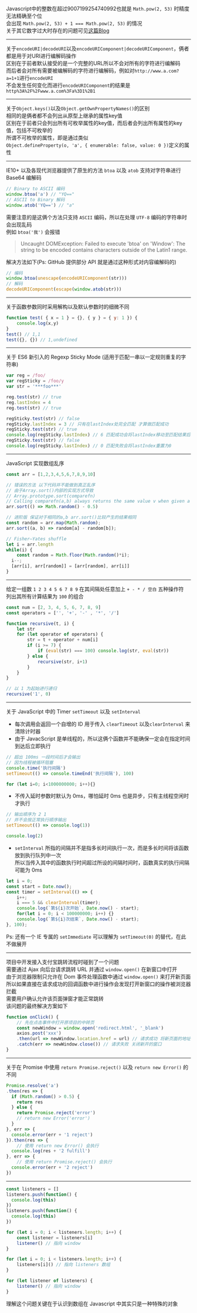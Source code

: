 Javascript中的整数在超过9007199254740992也就是 `Math.pow(2, 53)` 时精度无法精确至个位  
会出现 `Math.pow(2, 53) + 1 === Math.pow(2, 53)` 的情况  
关于其它数字过大时存在的问题可见[这篇Blog](http://www.plqblog.com/views/article.php?id=29)

---

关于`encodeURI|decodeURI`以及`encodeURIComponent|decodeURIComponent`，俩者都是用于对URI进行编解码操作  
区别在于前者默认接受的是一个完整的URL所以不会对所有的字符进行编解码  
而后者会对所有需要被编解码的字符进行编解码，例如对`http://www.a.com?a=1+1`进行`encodeURI`  
不会发生任何变化而进行`encodeURIComponent`的结果是`http%3A%2F%2Fwww.a.com%3Fa%3D1%2B1`

---

关于`Object.keys()`以及`Object.getOwnPropertyNames()`的区别  
相同的是俩者都不会列出从原型上继承的属性key值  
区别在于前者只会列出所有可枚举属性的key值，而后者会列出所有属性的key值，包括不可枚举的  
所谓不可枚举的属性，即是通过类似  
`Object.defineProperty(o, 'a', { enumerable: false, value: 0 })`定义的属性

---

IE10+ 以及各现代浏览器提供了原生的方法 `btoa` 以及 `atob` 支持对字符串进行 Base64 编解码  
```js
// Binary to ASCII 编码
window.btoa('a') // "YQ=="
// ASCII to Binary 解码
window.atob('YQ==') // "a"
```
需要注意的是这俩个方法只支持 `ASCII` 编码，所以在处理 `UTF-8` 编码的字符串时会出现乱码  
例如 `btoa('我')` 会报错
> Uncaught DOMException: Failed to execute 'btoa' on 'Window': The string to be encoded contains characters outside of the Latin1 range.

解决方法如下(Ps: GitHub 提供部分 API 就是通过这种形式对内容编解码的)
```js
// 编码
window.btoa(unescape(encodeURIComponent(str)))
// 解码
decodeURIComponent(escape(window.atob(str)))
```

---

关于函数参数同时采用解构以及默认参数时的细微不同

```js
function test( { x = 1 } = {}, { y } = { y: 1 }) {
	console.log(x,y)
}
test() // 1,1
test({}, {}) // 1,undefined
```

---

关于 ES6 新引入的 Regexp Sticky Mode (适用于匹配一串以一定规则重复的字符串)
```js
var reg = /foo/
var regSticky = /foo/y
var str = '***foo***'

reg.test(str) // true
reg.lastIndex = 4
reg.test(str) // true

regSticky.test(str) // false
regSticky.lastIndex = 3 // 只有在lastIndex处完全匹配 才算做匹配成功
regSticky.test(str) // true
console.log(regSticky.lastIndex) // 6 匹配成功会将lastIndex移动至匹配结果后紧接着的index
regSticky.test(str) // false
console.log(regSticky.lastIndex) // 0 匹配失败会将lastIndex重置为0
```

---

JavaScript 实现数组乱序
```js
const arr = [1,2,3,4,5,6,7,8,9,10]

// 错误的方法 以下代码并不能做到真正乱序
// 由于Array.sort()内部的实现方式导致
// Array.prototype.sort(comparefn)
// Calling comparefn(a,b) always returns the same value v when given a specific pair of values a and b as its two arguments.
arr.sort(() => Math.random() - 0.5)

// 进阶版 保证对于相同的a,b arr.sort()比较产生的结果相同
const random = arr.map(Math.random);
arr.sort((a, b) => random[a] - random[b]);

// Fisher–Yates shuffle
let i = arr.length
while(i) {
	const random = Math.floor(Math.random()*i);
  i--;
  [arr[i], arr[random]] = [arr[random], arr[i]]
}
```

---

给定一组数 `1 2 3 4 5 6 7 8 9` 在其间隔处任意加上 `+ - * / 空白` 五种操作符  
列出其所有计算结果为 `100` 的组合
```js
const num = [2, 3, 4, 5, 6, 7, 8, 9]
const operators = ['', '+', '-' , '*', '/']

function recursive(t, i) {
	let str
	for (let operator of operators) {
		str = t + operator + num[i]
		if (i >= 7) {
			if (eval(str) === 100) console.log(str, eval(str))
		} else {
			recursive(str, i+1)
		}
	}
}

// 以 1 为起始进行递归
recursive('1', 0)

```

---

关于 JavaScript 中的 Timer `setTimeout` 以及 `setInterval`
* 每次调用会返回一个自增的 ID 用于传入 `clearTimeout` 以及`clearInterval` 来清除计时器
* 由于 JavacScript 是单线程的，所以这俩个函数并不能确保一定会在指定时间到达后立即执行  

```js
// 超出 100ms 一段时间后才会输出
// 因为线程被循环阻塞
console.time('执行间隔')
setTimeout(() => console.timeEnd('执行间隔'), 100)

for (let i=0; i<1000000000; i++){}
```
* 不传入延时参数时默认为 0ms，哪怕延时 0ms 也是异步，只有主线程空闲时才执行

```js
// 输出顺序为 2 1
// 并不会按正常执行顺序输出
setTimeout(() => console.log(1))

console.log(2)
```
* `setInterval` 所指的间隔并不是指多长时间执行一次，而是多长时间将该函数放到执行队列中一次  
所以当传入其中的函数执行时间超过所设的间隔时间时，函数真实的执行间隔可能为 0ms

```js
let i = 0;
const start = Date.now();
const timer = setInterval(() => {
    i++;
    i === 5 && clearInterval(timer);
    console.log(`第${i}次开始`, Date.now() - start);
    for(let i = 0; i < 100000000; i++) {}
    console.log(`第${i}次结束`, Date.now() - start);
}, 100);
```

Ps: 还有一个 IE 专属的 `setImmediate` 可以理解为 `setTimeout(0)` 的替代，在此不做展开

---

项目中开发接入支付宝跳转流程时碰到了一个问题  
需要通过 Ajax 向后台请求跳转 URL 并通过 `window.open()` 在新窗口中打开  
由于浏览器限制只允许在 Dom 事件处理函数中通过 `window.open()` 来打开新页面  
所以如果直接在请求成功的回调函数中进行操作会发现打开新窗口的操作被浏览器拦截  
需要用户确认允许该页面弹窗才能正常跳转  
该问题的最终解决方案如下
```js
function onClick() {
	// 先在点击事件中打开原项目的中转页
	const newWindow = window.open('redirect.html', '_blank')
	axios.post('xxx')
	.then(url => newWindow.location.href = url) // 请求成功 将新页面的地址修改为后台返回的 URL
	.catch(err => newWindow.close()) // 请求失败 关闭新开的窗口
}
```

---

关于在 Promise 中使用 `return Promise.reject()` 以及 `return new Error()` 的不同
```js
Promise.resolve('a')
.then(res => {
  if (Math.random() > 0.5) {
    return res
  } else {
    return Promise.reject('error')
    // return new Error('error')
  }
}, err => {
  console.error(err + '1 reject')
}).then(res => {
	// 使用 return new Error() 会执行
  console.log(res + '2 fulfill')
}, err => {
	// 使用 return Promise.reject() 会执行
  console.error(err + '2 reject')
})
```

---

```js
const listeners = []
listeners.push(function() {
  console.log(this)
})
listeners.push(function() {
  console.log(this)
})

for (let i = 0; i < listeners.length; i++) {
	const listener = listeners[i]
	listener() // 指向 window
}

for (let i = 0; i < listeners.length; i++) {
	listeners[i]() // 指向 listeners 数组
}

for (let listener of listeners) {
	listener() // 指向 window
}
```
理解这个问题关键在于认识到数组在 Javascript 中其实只是一种特殊的对象
